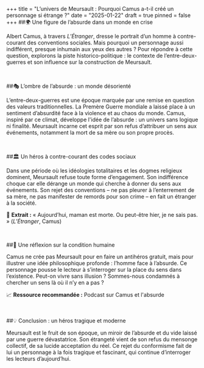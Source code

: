 +++
title = "L’univers de Meursault : Pourquoi Camus a-t-il créé un personnage si étrange ?"
date = "2025-01-22"
draft = true
pinned = false
+++
##🌍 Une figure de l’absurde dans un monde en crise

Albert Camus, à travers *L’Étranger*, dresse le portrait d’un homme à contre-courant des conventions sociales. Mais pourquoi un personnage aussi indifférent, presque inhumain aux yeux des autres ? Pour répondre à cette question, explorons la piste historico-politique : le contexte de l’entre-deux-guerres et son influence sur la construction de Meursault.

 

##🎭 L’ombre de l’absurde : un monde désorienté

L’entre-deux-guerres est une époque marquée par une remise en question des valeurs traditionnelles. La Premère Guerre mondiale a laissé place à un sentiment d’absurdité face à la violence et au chaos du monde. Camus, inspiré par ce climat, développe l'idée de l’absurde : un univers sans logique ni finalité. Meursault incarne cet esprit par son refus d’attribuer un sens aux événements, notamment la mort de sa mère ou son propre procès.

 

##🏛️ Un héros à contre-courant des codes sociaux

Dans une période où les idéologies totalitaires et les dogmes religieux dominent, Meursault refuse toute forme d’engagement. Son indifférence choque car elle dérange un monde qui cherche à donner du sens aux événements. Son rejet des conventions – ne pas pleurer à l’enterrement de sa mère, ne pas manifester de remords pour son crime – en fait un étranger à la société.

🎨 **Extrait :** « Aujourd’hui, maman est morte. Ou peut-être hier, je ne sais pas. » (*L’Étranger*, Camus)

 

##🔄 Une réflexion sur la condition humaine

Camus ne crée pas Meursault pour en faire un antihéros gratuit, mais pour illustrer une idée philosophique profonde : l’homme face à l’absurde. Ce personnage pousse le lecteur à s’interroger sur la place du sens dans l’existence. Peut-on vivre sans illusion ? Sommes-nous condamnés à chercher un sens là où il n’y en a pas ?

📈 **Ressource recommandée :** Podcast sur Camus et l'absurde

 

##💡 Conclusion : un héros tragique et moderne

Meursault est le fruit de son époque, un miroir de l’absurde et du vide laissé par une guerre dévastatrice. Son étrangeté vient de son refus du mensonge collectif, de sa lucide acceptation du réel. Ce rejet du conformisme fait de lui un personnage à la fois tragique et fascinant, qui continue d’interroger les lecteurs d’aujourd’hui.